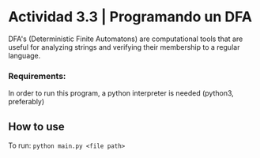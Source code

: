 # Actividad 3.3 | Programando un DFA

DFA's (Deterministic Finite Automatons) are computational tools that are useful for analyzing strings and verifying their membership to a regular language.

### Requirements:

In order to run this program, a python interpreter is needed (python3, preferably)

## How to use

To run:
`python main.py <file path>`
